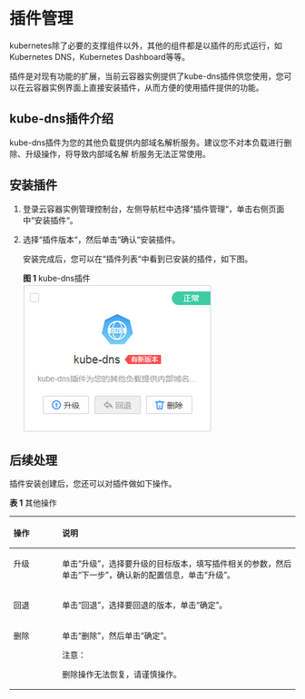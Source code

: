 # 插件管理<a name="cci_01_0057"></a>

kubernetes除了必要的支撑组件以外，其他的组件都是以插件的形式运行，如Kubernetes DNS，Kubernetes Dashboard等等。

插件是对现有功能的扩展，当前云容器实例提供了kube-dns插件供您使用，您可以在云容器实例界面上直接安装插件，从而方便的使用插件提供的功能。

## kube-dns插件介绍<a name="section72801231388"></a>

kube-dns插件为您的其他负载提供内部域名解析服务。建议您不对本负载进行删除、升级操作，将导致内部域名解 析服务无法正常使用。

## 安装插件<a name="section487917512211"></a>

1.  登录云容器实例管理控制台，左侧导航栏中选择“插件管理“，单击右侧页面中“安装插件“。
2.  选择“插件版本“，然后单击“确认“安装插件。

    安装完成后，您可以在“插件列表“中看到已安装的插件，如下图。

    **图 1**  kube-dns插件<a name="fig1399310274353"></a>  
    ![](figures/kube-dns插件.png "kube-dns插件")


## 后续处理<a name="section116865813412"></a>

插件安装创建后，您还可以对插件做如下操作。

**表 1**  其他操作

<a name="table71324487437"></a>
<table><thead align="left"><tr id="row10132164884311"><th class="cellrowborder" valign="top" width="17%" id="mcps1.2.3.1.1"><p id="p1413284813434"><a name="p1413284813434"></a><a name="p1413284813434"></a>操作</p>
</th>
<th class="cellrowborder" valign="top" width="83%" id="mcps1.2.3.1.2"><p id="p2132748184317"><a name="p2132748184317"></a><a name="p2132748184317"></a>说明</p>
</th>
</tr>
</thead>
<tbody><tr id="row01327483431"><td class="cellrowborder" valign="top" width="17%" headers="mcps1.2.3.1.1 "><p id="p12132348174319"><a name="p12132348174319"></a><a name="p12132348174319"></a>升级</p>
</td>
<td class="cellrowborder" valign="top" width="83%" headers="mcps1.2.3.1.2 "><p id="p14251183613450"><a name="p14251183613450"></a><a name="p14251183613450"></a>单击<span class="uicontrol" id="uicontrol16250312174611"><a name="uicontrol16250312174611"></a><a name="uicontrol16250312174611"></a>“升级”</span>，选择要升级的目标版本，填写插件相关的参数，然后单击<span class="uicontrol" id="uicontrol19811586499"><a name="uicontrol19811586499"></a><a name="uicontrol19811586499"></a>“下一步”</span>，确认新的配置信息，单击<span class="uicontrol" id="uicontrol16227515506"><a name="uicontrol16227515506"></a><a name="uicontrol16227515506"></a>“升级”</span>。</p>
</td>
</tr>
<tr id="row107603475596"><td class="cellrowborder" valign="top" width="17%" headers="mcps1.2.3.1.1 "><p id="p1176217470592"><a name="p1176217470592"></a><a name="p1176217470592"></a>回退</p>
</td>
<td class="cellrowborder" valign="top" width="83%" headers="mcps1.2.3.1.2 "><p id="p197631347205918"><a name="p197631347205918"></a><a name="p197631347205918"></a>单击<span class="uicontrol" id="uicontrol2057515381103"><a name="uicontrol2057515381103"></a><a name="uicontrol2057515381103"></a>“回退”</span>，选择要回退的版本，单击<span class="uicontrol" id="uicontrol15751438501"><a name="uicontrol15751438501"></a><a name="uicontrol15751438501"></a>“确定”</span>。</p>
</td>
</tr>
<tr id="row413274834318"><td class="cellrowborder" valign="top" width="17%" headers="mcps1.2.3.1.1 "><p id="p0132104884313"><a name="p0132104884313"></a><a name="p0132104884313"></a>删除</p>
</td>
<td class="cellrowborder" valign="top" width="83%" headers="mcps1.2.3.1.2 "><p id="p15200144605018"><a name="p15200144605018"></a><a name="p15200144605018"></a>单击<span class="uicontrol" id="uicontrol810724911506"><a name="uicontrol810724911506"></a><a name="uicontrol810724911506"></a>“删除”</span>，然后单击<span class="uicontrol" id="uicontrol88201318195114"><a name="uicontrol88201318195114"></a><a name="uicontrol88201318195114"></a>“确定”</span>。</p>
<div class="notice" id="note170814272474"><a name="note170814272474"></a><a name="note170814272474"></a><span class="noticetitle"> 注意： </span><div class="noticebody"><p id="p13732128154718"><a name="p13732128154718"></a><a name="p13732128154718"></a>删除操作无法恢复，请谨慎操作。</p>
</div></div>
</td>
</tr>
</tbody>
</table>

